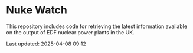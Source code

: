 # Nuke Watch

This repository includes code for retrieving the latest information available on the output of EDF nuclear power plants in the UK.

Last updated: 2025-04-08 09:12